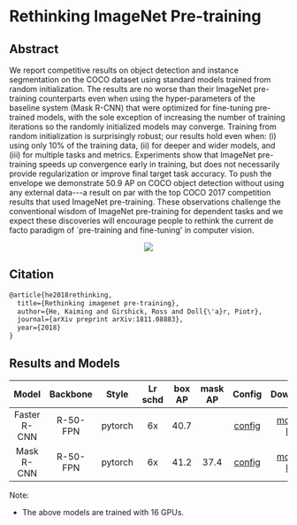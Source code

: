 # Rethinking ImageNet Pre-training

## Abstract

<!-- [ABSTRACT] -->

We report competitive results on object detection and instance segmentation on the COCO dataset using standard models trained from random initialization. The results are no worse than their ImageNet pre-training counterparts even when using the hyper-parameters of the baseline system (Mask R-CNN) that were optimized for fine-tuning pre-trained models, with the sole exception of increasing the number of training iterations so the randomly initialized models may converge. Training from random initialization is surprisingly robust; our results hold even when: (i) using only 10% of the training data, (ii) for deeper and wider models, and (iii) for multiple tasks and metrics. Experiments show that ImageNet pre-training speeds up convergence early in training, but does not necessarily provide regularization or improve final target task accuracy. To push the envelope we demonstrate 50.9 AP on COCO object detection without using any external data---a result on par with the top COCO 2017 competition results that used ImageNet pre-training. These observations challenge the conventional wisdom of ImageNet pre-training for dependent tasks and we expect these discoveries will encourage people to rethink the current de facto paradigm of `pre-training and fine-tuning' in computer vision.

<!-- [IMAGE] -->
<div align=center>
<img src="https://user-images.githubusercontent.com/40661020/143974572-69c4f57d-0d6d-4f56-ba91-23f8a65a2a77.png"/>
</div>

<!-- [PAPER_TITLE: Rethinking imagenet pre-training] -->
<!-- [PAPER_URL: https://arxiv.org/abs/1811.08883] -->

## Citation

<!-- [ALGORITHM] -->

```latex
@article{he2018rethinking,
  title={Rethinking imagenet pre-training},
  author={He, Kaiming and Girshick, Ross and Doll{\'a}r, Piotr},
  journal={arXiv preprint arXiv:1811.08883},
  year={2018}
}
```

## Results and Models

|    Model     | Backbone |  Style  | Lr schd | box AP | mask AP |                                                            Config                                                             |                                                                                                                                                                                   Download                                                                                                                                                                                    |
| :----------: | :------: | :-----: | :-----: | :----: | :-----: | :---------------------------------------------------------------------------------------------------------------------------: | :---------------------------------------------------------------------------------------------------------------------------------------------------------------------------------------------------------------------------------------------------------------------------------------------------------------------------------------------------------------------------: |
| Faster R-CNN | R-50-FPN | pytorch |   6x    |  40.7  |         | [config](https://github.com/open-mmlab/mmdetection/tree/master/configs/scratch/faster_rcnn_r50_fpn_gn-all_scratch_6x_coco.py) |     [model](https://download.openmmlab.com/mmdetection/v2.0/scratch/faster_rcnn_r50_fpn_gn-all_scratch_6x_coco/scratch_faster_rcnn_r50_fpn_gn_6x_bbox_mAP-0.407_20200201_193013-90813d01.pth) &#124; [log](https://download.openmmlab.com/mmdetection/v2.0/scratch/faster_rcnn_r50_fpn_gn-all_scratch_6x_coco/scratch_faster_rcnn_r50_fpn_gn_6x_20200201_193013.log.json)     |
|  Mask R-CNN  | R-50-FPN | pytorch |   6x    |  41.2  |  37.4   |  [config](https://github.com/open-mmlab/mmdetection/tree/master/configs/scratch/mask_rcnn_r50_fpn_gn-all_scratch_6x_coco.py)  | [model](https://download.openmmlab.com/mmdetection/v2.0/scratch/mask_rcnn_r50_fpn_gn-all_scratch_6x_coco/scratch_mask_rcnn_r50_fpn_gn_6x_bbox_mAP-0.412__segm_mAP-0.374_20200201_193051-1e190a40.pth) &#124; [log](https://download.openmmlab.com/mmdetection/v2.0/scratch/mask_rcnn_r50_fpn_gn-all_scratch_6x_coco/scratch_mask_rcnn_r50_fpn_gn_6x_20200201_193051.log.json) |

Note:

- The above models are trained with 16 GPUs.
